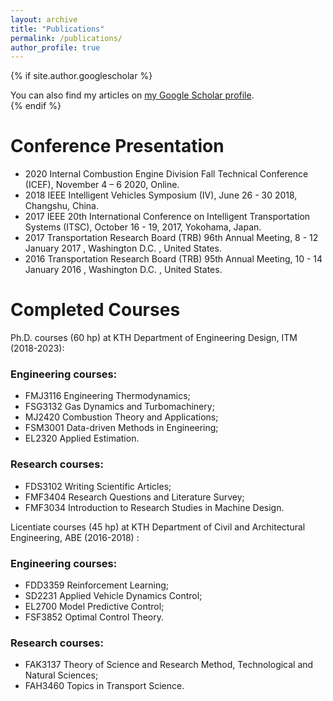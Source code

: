 ```yaml
---
layout: archive
title: "Publications"
permalink: /publications/
author_profile: true
---
```


{% if site.author.googlescholar %}
  <div class="wordwrap">You can also find my articles on <a href="{{site.author.googlescholar}}">my Google Scholar profile</a>.</div>
{% endif %}

Conference Presentation
======

* 2020 Internal Combustion Engine Division Fall Technical Conference (ICEF), November 4 – 6 2020, Online.
* 2018 IEEE Intelligent Vehicles Symposium (IV), June 26 - 30 2018, Changshu, China.
* 2017 IEEE 20th International Conference on Intelligent Transportation Systems (ITSC), October 16 - 19, 2017, Yokohama, Japan.
* 2017 Transportation Research Board (TRB) 96th Annual Meeting, 8 - 12 January 2017 , Washington D.C. , United States.
* 2016 Transportation Research Board (TRB) 95th Annual Meeting, 10 - 14 January 2016 , Washington D.C. , United States.


Completed Courses
======
Ph.D. courses (60 hp) at KTH Department of Engineering Design, ITM (2018-2023):

### Engineering courses:

* FMJ3116 Engineering Thermodynamics;
* FSG3132 Gas Dynamics and Turbomachinery;
* MJ2420 Combustion Theory and Applications;
* FSM3001 Data-driven Methods in Engineering;
* EL2320 Applied Estimation.

### Research courses:

* FDS3102 Writing Scientific Articles;
* FMF3404 Research Questions and Literature Survey;
* FMF3034 Introduction to Research Studies in Machine Design.


Licentiate courses (45 hp) at KTH Department of Civil and Architectural Engineering, ABE (2016-2018) :

### Engineering courses:

* FDD3359 Reinforcement Learning;
* SD2231 Applied Vehicle Dynamics Control;
* EL2700 Model Predictive Control;
* FSF3852 Optimal Control Theory.

 ### Research courses:

* FAK3137 Theory of Science and Research Method, Technological and Natural Sciences;
* FAH3460 Topics in Transport Science.
